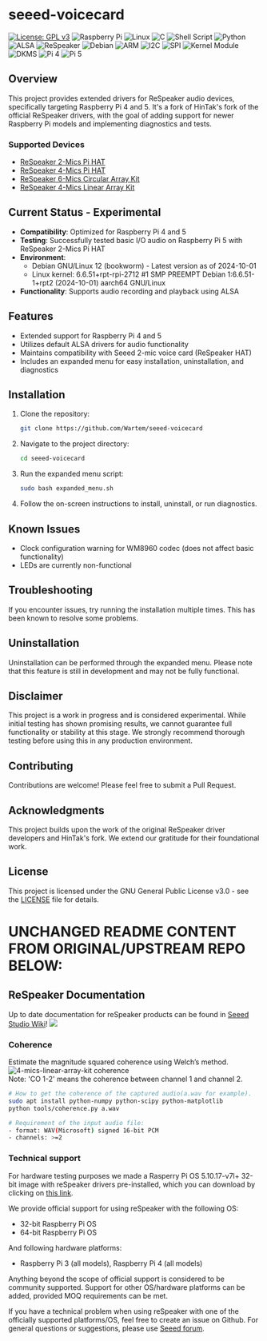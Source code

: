 # seeed-voicecard

[![License: GPL v3](https://img.shields.io/badge/License-GPLv3-blue.svg)](https://www.gnu.org/licenses/gpl-3.0)
![Raspberry Pi](https://img.shields.io/badge/Raspberry%20Pi-A22846?style=for-the-badge&logo=Raspberry%20Pi&logoColor=white)
![Linux](https://img.shields.io/badge/Linux-FCC624?style=for-the-badge&logo=linux&logoColor=black)
![C](https://img.shields.io/badge/c-%2300599C.svg?style=for-the-badge&logo=c&logoColor=white)
![Shell Script](https://img.shields.io/badge/shell_script-%23121011.svg?style=for-the-badge&logo=gnu-bash&logoColor=white)
![Python](https://img.shields.io/badge/python-3670A0?style=for-the-badge&logo=python&logoColor=ffdd54)
![ALSA](https://img.shields.io/badge/ALSA-Audio-brightgreen?style=for-the-badge)
![ReSpeaker](https://img.shields.io/badge/ReSpeaker-Compatible-blue?style=for-the-badge)
![Debian](https://img.shields.io/badge/Debian-D70A53?style=for-the-badge&logo=debian&logoColor=white)
![ARM](https://img.shields.io/badge/ARM-0091BD?style=for-the-badge&logo=arm&logoColor=white)
![I2C](https://img.shields.io/badge/I2C-Enabled-yellowgreen?style=for-the-badge)
![SPI](https://img.shields.io/badge/SPI-Enabled-orange?style=for-the-badge)
![Kernel Module](https://img.shields.io/badge/Kernel-Module-lightgrey?style=for-the-badge)
![DKMS](https://img.shields.io/badge/DKMS-Supported-yellow?style=for-the-badge)
![Pi 4](https://img.shields.io/badge/Raspberry%20Pi%204-Supported-success?style=for-the-badge)
![Pi 5](https://img.shields.io/badge/Raspberry%20Pi%205-Supported-success?style=for-the-badge)

## Overview

This project provides extended drivers for ReSpeaker audio devices, specifically targeting Raspberry Pi 4 and 5. It's a fork of HinTak's fork of the official ReSpeaker drivers, with the goal of adding support for newer Raspberry Pi models and implementing diagnostics and tests.

### Supported Devices

- [ReSpeaker 2-Mics Pi HAT](https://www.seeedstudio.com/ReSpeaker-2-Mics-Pi-HAT-p-2874.html)
- [ReSpeaker 4-Mics Pi HAT](https://www.seeedstudio.com/ReSpeaker-4-Mic-Array-for-Raspberry-Pi-p-2941.html)
- [ReSpeaker 6-Mics Circular Array Kit]()
- [ReSpeaker 4-Mics Linear Array Kit]()

## Current Status - Experimental

- **Compatibility**: Optimized for Raspberry Pi 4 and 5
- **Testing**: Successfully tested basic I/O audio on Raspberry Pi 5 with ReSpeaker 2-Mics Pi HAT
- **Environment**: 
  - Debian GNU/Linux 12 (bookworm) - Latest version as of 2024-10-01
  - Linux kernel: 6.6.51+rpt-rpi-2712 #1 SMP PREEMPT Debian 1:6.6.51-1+rpt2 (2024-10-01) aarch64 GNU/Linux
- **Functionality**: Supports audio recording and playback using ALSA

## Features

- Extended support for Raspberry Pi 4 and 5
- Utilizes default ALSA drivers for audio functionality
- Maintains compatibility with Seeed 2-mic voice card (ReSpeaker HAT)
- Includes an expanded menu for easy installation, uninstallation, and diagnostics

## Installation

1. Clone the repository:
   ```bash
   git clone https://github.com/Wartem/seeed-voicecard
   ```
2. Navigate to the project directory:
   ```bash
   cd seeed-voicecard
   ```
3. Run the expanded menu script:
   ```bash
   sudo bash expanded_menu.sh
   ```
4. Follow the on-screen instructions to install, uninstall, or run diagnostics.

## Known Issues

- Clock configuration warning for WM8960 codec (does not affect basic functionality)
- LEDs are currently non-functional

## Troubleshooting

If you encounter issues, try running the installation multiple times. This has been known to resolve some problems.

## Uninstallation

Uninstallation can be performed through the expanded menu. Please note that this feature is still in development and may not be fully functional.

## Disclaimer

This project is a work in progress and is considered experimental. While initial testing has shown promising results, we cannot guarantee full functionality or stability at this stage. We strongly recommend thorough testing before using this in any production environment.

## Contributing

Contributions are welcome! Please feel free to submit a Pull Request.

## Acknowledgments

This project builds upon the work of the original ReSpeaker driver developers and HinTak's fork. We extend our gratitude for their foundational work.

## License

This project is licensed under the GNU General Public License v3.0 - see the [LICENSE](LICENSE) file for details.

# UNCHANGED README CONTENT FROM ORIGINAL/UPSTREAM REPO BELOW:

## ReSpeaker Documentation

Up to date documentation for reSpeaker products can be found in [Seeed Studio Wiki](https://wiki.seeedstudio.com/ReSpeaker/)!
![](https://files.seeedstudio.com/wiki/ReSpeakerProductGuide/img/Raspberry_Pi_Mic_Array_Solutions.png)

### Coherence

Estimate the magnitude squared coherence using Welch’s method.
![4-mics-linear-array-kit coherence](https://user-images.githubusercontent.com/3901856/37277486-beb1dd96-261f-11e8-898b-84405bfc7cea.png)  
Note: 'CO 1-2' means the coherence between channel 1 and channel 2.

```bash
# How to get the coherence of the captured audio(a.wav for example).
sudo apt install python-numpy python-scipy python-matplotlib
python tools/coherence.py a.wav

# Requirement of the input audio file:
- format: WAV(Microsoft) signed 16-bit PCM
- channels: >=2
```

### Technical support

For hardware testing purposes we made a Rasperry Pi OS 5.10.17-v7l+ 32-bit image with reSpeaker drivers pre-installed, which you can download by clicking on [this link](https://files.seeedstudio.com/linux/Raspberry%20Pi%204%20reSpeaker/2021-05-07-raspios-buster-armhf-lite-respeaker.img.xz).

We provide official support for using reSpeaker with the following OS:
- 32-bit Raspberry Pi OS
- 64-bit Raspberry Pi OS

And following hardware platforms:
- Raspberry Pi 3 (all models), Raspberry Pi 4 (all models)

Anything beyond the scope of official support is considered to be community supported. Support for other OS/hardware platforms can be added, provided MOQ requirements can be met. 

If you have a technical problem when using reSpeaker with one of the officially supported platforms/OS, feel free to create an issue on Github. For general questions or suggestions, please use [Seeed forum](https://forum.seeedstudio.com/c/products/respeaker/15). 

